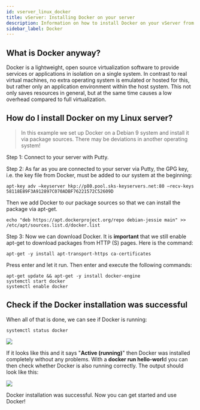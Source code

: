 ```yaml
---
id: vserver_linux_docker
title: vServer: Installing Docker on your server
description: Information on how to install Docker on your vServer from ZAP-Hosting - ZAP-Hosting.com documentation
sidebar_label: Docker
---
```


## What is Docker anyway?

Docker is a lightweight, open source virtualization software to provide services or applications in isolation on a single system. In contrast to real virtual machines, no extra operating system is emulated or hosted for this, but rather only an application environment within the host system. This not only saves resources in general, but at the same time causes a low overhead compared to full virtualization.

## How do I install Docker on my Linux server?

> In this example we set up Docker on a Debian 9 system and install it via package sources. There may be deviations in another operating system!

Step 1: Connect to your server with Putty.

Step 2: As far as you are connected to your server via Putty, the GPG key, i.e. the key file from Docker, must be added to our system at the beginning:
```
apt-key adv –keyserver hkp://p80.pool.sks-keyservers.net:80 –recv-keys 58118E89F3A912897C070ADBF76221572C52609D
```
Then we add Docker to our package sources so that we can install the package via apt-get.
```
echo "deb https://apt.dockerproject.org/repo debian-jessie main" >> /etc/apt/sources.list.d/docker.list 
```
Step 3: Now we can download Docker.
It is **important** that we still enable apt-get to download packages from HTTP (S) pages.
Here is the command:
```
apt-get -y install apt-transport-https ca-certificates 
```
Press enter and let it run. Then enter and execute the following commands:
```
apt-get update && apt-get -y install docker-engine
systemctl start docker
systemctl enable docker
```

## Check if the Docker installation was successful

When all of that is done, we can see if Docker is running:

```
systemctl status docker 
```

![](https://screensaver01.zap-hosting.com/index.php/s/492kc5RBqcHf5qF/preview)

If it looks like this and it says "**Active (running)**" then Docker was installed completely without any problems.
With a **docker run hello-worl**d you can then check whether Docker is also running correctly.
The output should look like this:

![](https://screensaver01.zap-hosting.com/index.php/s/gbFj5W2rnrYzdom/preview)

Docker installation was successful.
Now you can get started and use Docker!
